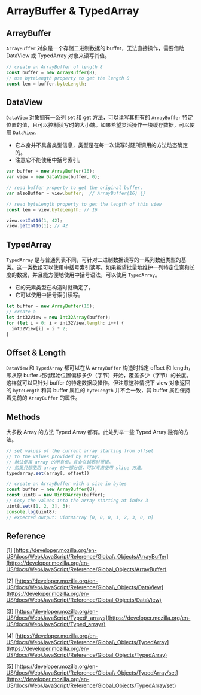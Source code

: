 # ArrayBuffer & TypedArray

## ArrayBuffer

`ArrayBuffer` 对象是一个存储二进制数据的 buffer，无法直接操作，需要借助 DataView 或 TypedArray 对象来读写其值。

```javascript
// create an ArrayBuffer of length 8
const buffer = new ArrayBuffer(8);
// use byteLength property to get the length 8
const len = buffer.byteLength;
```

## DataView

`DataView` 对象拥有一系列 set 和 get 方法，可以读写其拥有的 `ArrayBuffer` 特定位置的值，且可以控制读写时的大小端。如果希望灵活操作一块缓存数据，可以使用 `DataView`。

* 它本身并不具备类型信息，类型是在每一次读写时随所调用的方法动态确定的。
* 注意它不能使用中括号索引。

```javascript
var buffer = new ArrayBuffer(16);
var view = new DataView(buffer, 0);

// read buffer property to get the original buffer.
var alsoBuffer = view.buffer;  // ArrayBuffer(16) {}

// read byteLength property to get the length of this view
const len = view.byteLength; // 16

view.setInt16(1, 42);
view.getInt16(1); // 42
```

## TypedArray

`TypedArray` 是与普通列表不同，可针对二进制数据读写的一系列数组类型的基类。这一类数组可以使用中括号索引读写。如果希望批量地维护一列特定位宽和长度的数据，并且能方便地使用中括号语法，可以使用 `TypedArray`。

* 它的元素类型在构造时就确定了。
* 它可以使用中括号索引读写。

```javascript
let buffer = new ArrayBuffer(16);
// create a 
let int32View = new Int32Array(buffer);
for (let i = 0; i < int32View.length; i++) {
  int32View[i] = i * 2;
}
```

## Offset & Length

`DataView` 和 `TypedArray` 都可以在从 `ArrayBuffer` 构造时指定 offset 和 length，即从原 buffer 相对起始位置偏移多少（字节）开始，覆盖多少（字节）的长度。这样就可以只针对 buffer 的特定数据段操作。但注意这种情况下 view 对象返回的 `byteLength` 和其 buffer 属性的 `byteLength` 并不会一致，其 buffer 属性保持着先前的 `ArrayBuffer` 的属性。

## Methods

大多数 Array 的方法 Typed Array 都有。此处列举一些 Typed Array 独有的方法。

```javascript
// set values of the current array starting from offset
// to the values provided by array.
// 默认使用 array 的所有值，且会在越界时报错。
// 如果只想使用 array 的一部分值，可以考虑使用 slice 方法。
typedarray.set(array[, offset])

// create an ArrayBuffer with a size in bytes
const buffer = new ArrayBuffer(8);
const uint8 = new Uint8Array(buffer);
// Copy the values into the array starting at index 3
uint8.set([1, 2, 3], 3);
console.log(uint8);
// expected output: Uint8Array [0, 0, 0, 1, 2, 3, 0, 0]
```

## Reference

\[1\] [https://developer.mozilla.org/en-US/docs/Web/JavaScript/Reference/Global\_Objects/ArrayBuffer](https://developer.mozilla.org/en-US/docs/Web/JavaScript/Reference/Global_Objects/ArrayBuffer)

\[2\] [https://developer.mozilla.org/en-US/docs/Web/JavaScript/Reference/Global\_Objects/DataView](https://developer.mozilla.org/en-US/docs/Web/JavaScript/Reference/Global_Objects/DataView)

\[3\] [https://developer.mozilla.org/en-US/docs/Web/JavaScript/Typed\_arrays](https://developer.mozilla.org/en-US/docs/Web/JavaScript/Typed_arrays)

\[4\] [https://developer.mozilla.org/en-US/docs/Web/JavaScript/Reference/Global\_Objects/TypedArray](https://developer.mozilla.org/en-US/docs/Web/JavaScript/Reference/Global_Objects/TypedArray)

\[5\] [https://developer.mozilla.org/en-US/docs/Web/JavaScript/Reference/Global\_Objects/TypedArray/set](https://developer.mozilla.org/en-US/docs/Web/JavaScript/Reference/Global_Objects/TypedArray/set)

